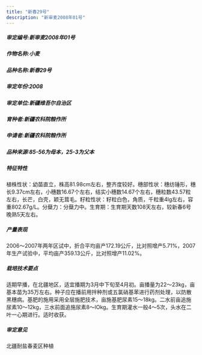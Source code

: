 ```yaml
---
title: "新春29号"
description: "新审麦2008年01号"
---
```

##### 审定编号:新审麦2008年01号

##### 作物名称:小麦

##### 品种名称:新春29号

##### 审定年份:2008

##### 审定单位:新疆维吾尔自治区

##### 育种者:新疆农科院粮作所

##### 申请者:新疆农科院粮作所

##### 品种来源:85-56为母本，25-3为父本

##### 特征特性
植株性状：幼苗直立，株高81.98cm左右，整齐度较好。穗部性状：穗纺锤形，穗长9.37cm左右，小穗数16.67个左右，结实小穗数14.67个左右，穗粒数43.57粒左右，长芒，白壳，颖无茸毛。籽粒性状：籽粒白色，角质，千粒重4lg左右，容重802.67g/L。分蘖力：分蘖力中。生育期：生育期天数108天左右，较新春6号晚熟5天左右。

##### 产量表现
2006～2007年两年区试中，折合平均亩产172.19公斤，比对照增产5.71%，2007年生产试验中，平均亩产359.13公斤，比对照增产11.02%。

##### 栽培技术要点
适期早播，在北疆地区，适宜播期为3月中下旬至4月初。亩播量为22～23kg，亩基本苗为35万左右。种子应在播前用拌种剂或五氯硝基苯进行药剂处理，以防散 黑穗病。基肥的施用采用全层施肥技术，亩施基肥尿素15～18kg。二水前亩追施尿素10～12kg，三水前面追施尿素8～lOkg。生育期灌水一般4～5次，头水在二叶一心期进行。适时收获。

##### 审定意见
北疆耐盐春麦区种植
